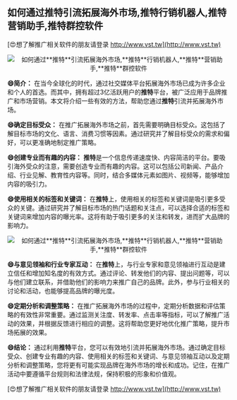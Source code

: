 ## **如何通过**推特**引流拓展海外市场,**推特**行销机器人,**推特**营销助手,**推特**群控软件**

[😍想了解推广相关软件的朋友请登录 http://www.vst.tw](http://www.vst.tw)

 <center><img src="https://vst.tw/MP4/tuiguang/png/6.png" alt="如何通过**推特**引流拓展海外市场,**推特**行销机器人,**推特**营销助手,**推特**群控软件"></center>

**😄简介：**
在当今全球化的时代，通过社交媒体平台拓展海外市场已成为许多企业和个人的首选。而其中，拥有超过3亿活跃用户的**推特**平台，被广泛应用于品牌推广和市场营销。本文将介绍一些有效的方法，帮助您通过**推特**引流并拓展海外市场。

**😄确定目标受众：**
在推广拓展海外市场之前，首先需要明确目标受众。这包括了解目标市场的文化、语言、消费习惯等因素。通过研究并了解目标受众的需求和偏好，可以更准确地制定推广策略。

**😄创建专业而有趣的内容：**
**推特**是一个信息传递速度快、内容简洁的平台。要吸引海外受众的注意，需要创造专业而有趣的内容。这可以包括公司新闻、产品介绍、行业见解、教育性内容等。同时，结合多媒体元素如图片、视频等，能够增加内容的吸引力。

**😄使用相关的标签和关键词：**
在**推特**上，使用相关的标签和关键词是吸引更多受众的关键。通过研究并了解目标市场的热门话题和关注点，可以选择合适的标签和关键词来增加内容的曝光率。这将有助于吸引更多的关注和转发，进而扩大品牌的影响力。

 <center><img src="https://vst.tw/MP4/tuiguang/png/0.png" alt="如何通过**推特**引流拓展海外市场,**推特**行销机器人,**推特**营销助手,**推特**群控软件"></center>

**😄与意见领袖和行业专家互动：**
在**推特**上，与行业专家和意见领袖进行互动是建立信任和增加知名度的有效方式。通过评论、转发他们的内容、提出问题等，可以与他们建立联系，并借助他们的影响力来推广自己的品牌。此外，参与行业相关的讨论和活动，也能够提高品牌的曝光度。

**😄定期分析和调整策略：**
在推广拓展海外市场的过程中，定期分析数据和评估策略的有效性非常重要。通过监测关注度、转发率、点击率等指标，可以了解推广活动的效果，并根据反馈进行相应的调整。这将帮助您更好地优化推广策略，提升市场拓展的效果。

**😄结论：**
通过利用**推特**平台，您可以有效地引流并拓展海外市场。通过确定目标受众、创建专业有趣的内容、使用相关的标签和关键词、与意见领袖互动以及定期分析和调整策略，您将更有可能实现品牌在海外市场的增长和成功。记住，在推广活动中要遵循平台规则和法律法规，保持积极的形象和价值观。

[😍想了解推广相关软件的朋友请登录 http://www.vst.tw](http://www.vst.tw)




